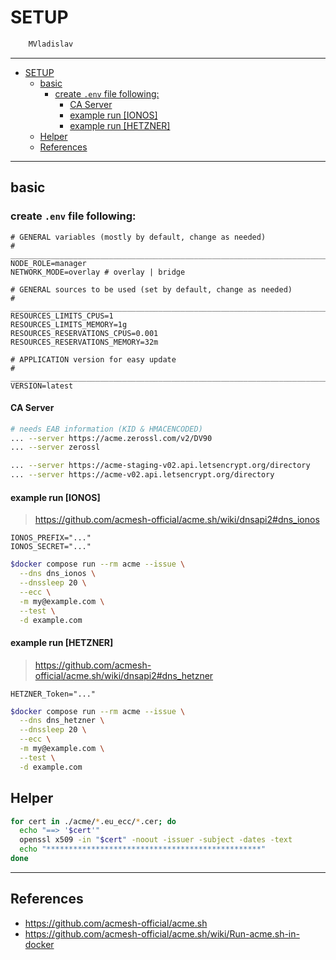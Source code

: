 # SETUP

```sh
    MVladislav
```

---

- [SETUP](#setup)
  - [basic](#basic)
    - [create `.env` file following:](#create-env-file-following)
      - [CA Server](#ca-server)
      - [example run \[IONOS\]](#example-run-ionos)
      - [example run \[HETZNER\]](#example-run-hetzner)
  - [Helper](#helper)
  - [References](#references)

---

## basic

### create `.env` file following:

```env
# GENERAL variables (mostly by default, change as needed)
# ______________________________________________________________________________
NODE_ROLE=manager
NETWORK_MODE=overlay # overlay | bridge

# GENERAL sources to be used (set by default, change as needed)
# ______________________________________________________________________________
RESOURCES_LIMITS_CPUS=1
RESOURCES_LIMITS_MEMORY=1g
RESOURCES_RESERVATIONS_CPUS=0.001
RESOURCES_RESERVATIONS_MEMORY=32m

# APPLICATION version for easy update
# ______________________________________________________________________________
VERSION=latest
```

#### CA Server

```sh
# needs EAB information (KID & HMACENCODED)
... --server https://acme.zerossl.com/v2/DV90
... --server zerossl

... --server https://acme-staging-v02.api.letsencrypt.org/directory
... --server https://acme-v02.api.letsencrypt.org/directory
```

#### example run [IONOS]

> <https://github.com/acmesh-official/acme.sh/wiki/dnsapi2#dns_ionos>

```env
IONOS_PREFIX="..."
IONOS_SECRET="..."
```

```sh
$docker compose run --rm acme --issue \
  --dns dns_ionos \
  --dnssleep 20 \
  --ecc \
  -m my@example.com \
  --test \
  -d example.com
```

#### example run [HETZNER]

> <https://github.com/acmesh-official/acme.sh/wiki/dnsapi2#dns_hetzner>

```env
HETZNER_Token="..."
```

```sh
$docker compose run --rm acme --issue \
  --dns dns_hetzner \
  --dnssleep 20 \
  --ecc \
  -m my@example.com \
  --test \
  -d example.com
```

## Helper

```sh
for cert in ./acme/*.eu_ecc/*.cer; do
  echo "==> '$cert'"
  openssl x509 -in "$cert" -noout -issuer -subject -dates -text
  echo "************************************************"
done
```

---

## References

- <https://github.com/acmesh-official/acme.sh>
- <https://github.com/acmesh-official/acme.sh/wiki/Run-acme.sh-in-docker>
